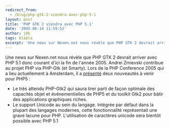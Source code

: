 ```yaml
---
redirect_from:
  - /blog/php-gtk-2-viendra-avec-php-5-1
layout: post
title: 'PHP GTK 2 viendra avec PHP 5.1'
date: '2005-06-14 11:59:52'
author: j0k
tags: blabla
excerpt: 'Une news sur Nexen.net nous révèle que PHP GTK 2 devrait arriver avec PHP 5.1 donc courant d''ici la fin de l''année 2005.   )   Andrei Zmievski contribue au projet PHP via PHP-Gtk (et Smarty). Lors de la PHP Conference 2005 qui a lieu actuellement à Amsterdam, il a [présenté](http://www.gravitonic.com/downloads/talks/intlphpcon2005/php_gtk2.pdf) deux      ...'
---
```


Une news sur Nexen.net nous révèle que PHP GTK 2 devrait arriver avec PHP 5.1 donc courant d'ici la fin de l'année 2005.      Andrei Zmievski contribue au projet PHP via PHP-Gtk (et Smarty). Lors de la PHP Conference 2005 qui a lieu actuellement à Amsterdam, il a [présenté](http://www.gravitonic.com/downloads/talks/intlphpcon2005/php_gtk2.pdf) deux nouveautés à venir pour PHP5 :

* Le très attendu PHP-Gtk2 qui saura tirer parti de façon optimale des capacités objet et événementielles de PHP5 et du toolkit Gtk2 pour bâtir des applications graphiques riches.
* Le support Unicode au sein du langage. Intégrée par défaut dans la plupart des langages modernes, cette fonctionnalité représentait une grave lacune pour PHP. L'utilisation de caractères unicode sera bientôt possible avec PHP 5.1

